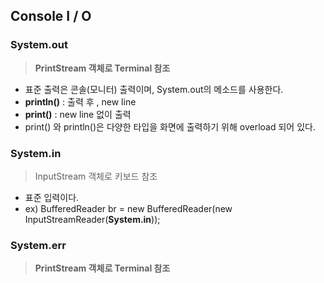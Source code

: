 ## Console I / O



### System.out

> **PrintStream 객체로 Terminal 참조**

- 표준 출력은 콘솔(모니터) 출력이며, System.out의 메소드를 사용한다.
- **println()** : 출력 후 , new line
- **print()** : new line 없이 출력
- print() 와 println()은 다양한 타입을 화면에 출력하기 위해 overload 되어 있다. 



### System.in

> InputStream 객체로 키보드 참조

- 표준 입력이다.
- ex) BufferedReader br = new BufferedReader(new InputStreamReader(**System.in**));



### System.err

> **PrintStream 객체로 Terminal 참조**
